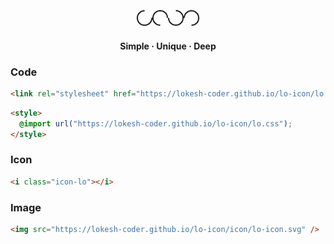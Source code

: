 <h3 align="center">
  <br>
  <img src="./icon/lo-icon.svg" width="100"><br>
</h3>

<h4 align="center">Simple · Unique · Deep</h4>

### Code

```html
<link rel="stylesheet" href="https://lokesh-coder.github.io/lo-icon/lo.css" />
```

```html
<style>
  @import url("https://lokesh-coder.github.io/lo-icon/lo.css");
</style>
```

### Icon

```html
<i class="icon-lo"></i>
```

### Image

```html
<img src="https://lokesh-coder.github.io/lo-icon/icon/lo-icon.svg" />
```
